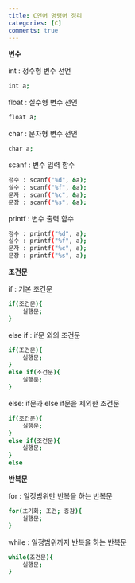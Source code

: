 ```yaml
---
title: C언어 명령어 정리
categories: [C]
comments: true
---
```


**변수**

int : 정수형 변수 선언

```bash
int a;
```

float : 실수형 변수 선언

```bash
float a;
```

char : 문자형 변수 선언

```bash
char a;
```

scanf : 변수 입력 함수

```bash
정수 : scanf("%d", &a);
실수 : scanf("%f", &a);
문자 : scanf("%c", &a);
문장 : scanf("%s", &a);
```

printf : 변수 출력 함수

```bash
정수 : printf("%d", a);
실수 : printf("%f", a);
문자 : printf("%c", a);
문장 : printf("%s", a);
```

**조건문**

if : 기본 조건문

```bash
if(조건문){
	실행문;
}
```

else if : if문 외의 조건문

```bash
if(조건문){
	실행문;
}
else if(조건문){
	실행문;
}
```

else: if문과 else if문을 제외한 조건문

```bash
if(조건문){
	실행문;
}
else if(조건문){
	실행문;
}
else
```

**반복문**

for : 일정범위만 반복을 하는 반복문

```bash
for(초기화; 조건; 증감){
	실행문;
}
```

while : 일정범위까지 반복을 하는 반복문
```bash
while(조건문){
	실행문;
}
```